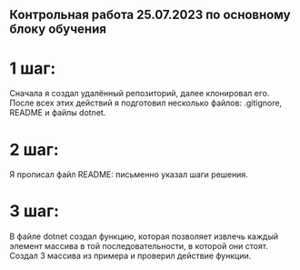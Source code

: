 ## Контрольная работа 25.07.2023 по основному блоку обучения
# 1 шаг:
Сначала я создал удалённый репозиторий, далее клонировал его. После всех этих действий я подготовил несколько файлов: .gitignore, README и файлы dotnet.
# 2 шаг:
Я прописал файл README: письменно указал шаги решения.
# 3 шаг:
В файле dotnet создал функцию, которая позволяет извлечь каждый элемент массива в той последовательности, в которой они стоят. Создал 3 массива из примера и проверил действие функции.